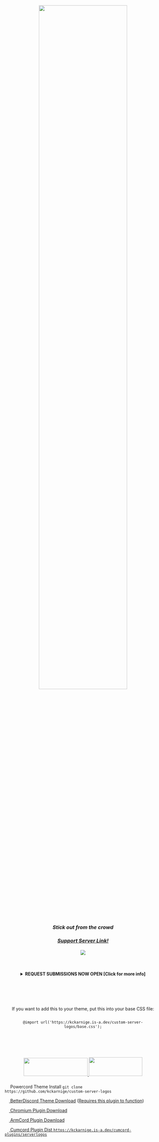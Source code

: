 <h4></h4>
<h1 align="center" href="https://github.com/kckarnige/custom-server-logos">
<img src="https://raw.githubusercontent.com/kckarnige/custom-server-logos/master/banner.png" height="75%" width="75%">
</h1>

<h3 align="center">
  <i>Stick out from the crowd</i>
</h3>

<h3 align="center"><i><a href="https://discord.gg/Cy9bJu6ARw">Support Server Link!</a></i></h3>

<h4 align="center">
<img src="https://user-images.githubusercontent.com/32397453/135473883-c1e23ed3-38b6-4bec-8788-86cb7d7f7b6c.png">
</h4>

<section id="submission-info">
<br>
<br>


<details>
  <summary align="center"><strong>REQUEST SUBMISSIONS NOW OPEN [Click for more info]</strong></summary>
  
  *Note: Waiting time will vary because this is only maintained by me*
  
  *Note 2 owo uwu: **I WILL NOT ACCEPT DMS ABOUT SUBMISSIONS**, [submissions must be submitted as an issue](https://github.com/kckarnige/custom-server-logos/issues) or [in the submissions channel of the Discord server](https://discord.gg/Cy9bJu6ARw)* 
  
  <li>Submitted logos must be a <strong>38h by 164w in SVG or <i>(animated)</i> GIF format,</strong> or you must submit pure custom CSS (Can only change the server title)</li>
  <li>Submitted logos must be downloadable files or hosted on Imgur, GitHub or GitHub Pages, or Discord, anything else will be asked to be changed</li>
  <li>You must submit your server ID (If you don't know how to get this https://google.it, it's not too hard)</li>
  
  #### Pure CSS submissions are also accepted (No more than 12 lines, CSS imports are ONLY allowed for fonts, you will be warned to remove or modify it _once and only once_ if the CSS import messes with Discord's CSS, asside from the server logo)
  
</details>
<br>
<h1> </h1>
<br>
<br>

<p align="center">
If you want to add this to your theme, put this into your base CSS file:
</p>
<p align="center">
<code>
@import url('https://kckarnige.is-a.dev/custom-server-logos/base.css');
</code>
</p>



<br>
<h1> </h1>
<section id="download">
<br>

<p align="center">
<a href="https://chrome.google.com/webstore/detail/discord-server-logos/lnebdlajjbkilmadjeicejnblepglbci" title="Available in the Chrome Web Store!">
<img src="https://storage.googleapis.com/chrome-gcs-uploader.appspot.com/image/WlD8wC6g8khYWPJUsQceQkhXSlv1/HRs9MPufa1J1h5glNhut.png" height="58px" width="206px">
</a>
  
<a href="https://addons.mozilla.org/en-US/firefox/addon/csl-for-firefox/" title="Get the add-on, for Firefox!">
<img src="https://ffp4g1ylyit3jdyti1hqcvtb-wpengine.netdna-ssl.com/addons/files/2015/11/get-the-addon.png" height="60px" width="172px">
</a>
</p>

<h1> </h1>

<img src="https://kckarnige.github.io/res/powercord.svg" height="14px" width="14px"> Powercord Theme Install ```git clone https://github.com/kckarnige/custom-server-logos```

[<img src="https://kckarnige.github.io/res/bd_icon.svg" height="14px" width="14px"> BetterDiscord Theme Download](https://raw.githubusercontent.com/kckarnige/custom-server-logos/main/csl.theme.css) ([Requires this plugin to function](https://raw.githubusercontent.com/kckarnige/custom-server-logos/main/csl.plugin.js))

[<img src="https://user-images.githubusercontent.com/32397453/122653083-5e7f1200-d110-11eb-9913-a7dcd0f522fc.png" height="14px" width="14px"> Chromium Plugin Download](https://github.com/kckarnige/custom-server-logos/releases/tag/chromium)

[<img src="https://user-images.githubusercontent.com/32397453/122653316-cda93600-d111-11eb-90d3-bf40dc7b4c86.png" height="14px" width="14px"> ArmCord Plugin Download](https://github.com/kckarnige/custom-server-logos/releases/tag/chromium)
  
[<img src="https://user-images.githubusercontent.com/32397453/141385369-857e575a-8b8e-46ac-a3f7-4885a52fe372.png" height="14px" width="14px"> Cumcord Plugin Dist `https://kckarnige.is-a.dev/cumcord-plugins/serverlogos`](https://kckarnige.is-a.dev/cumcord-plugins/serverlogos)

